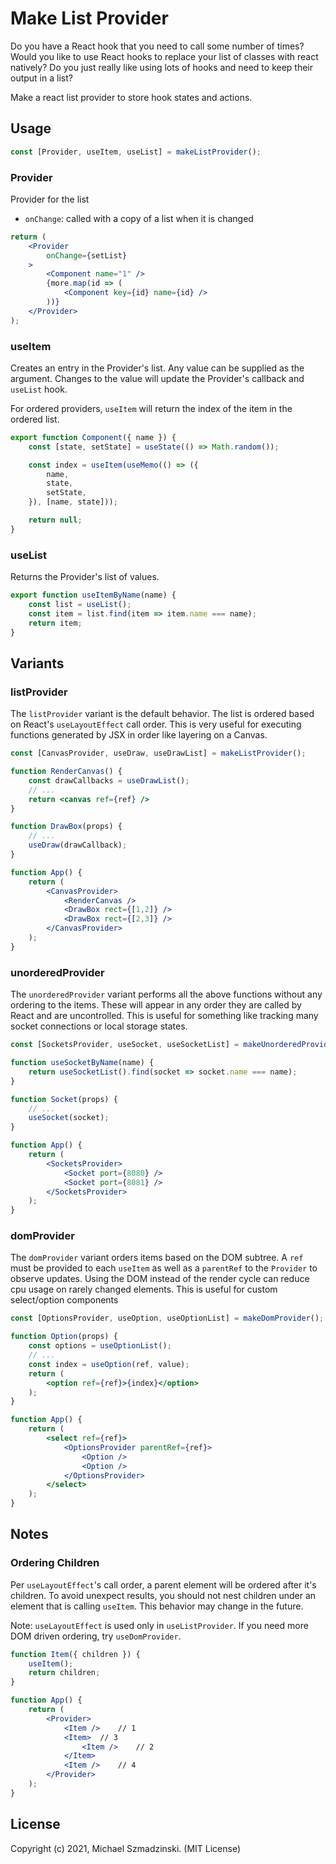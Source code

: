 # Make List Provider

Do you have a React hook that you need to call some number of times?
Would you like to use React hooks to replace your list of classes with react natively?
Do you just really like using lots of hooks and need to keep their output in a list?

Make a react list provider to store hook states and actions.

## Usage

```jsx
const [Provider, useItem, useList] = makeListProvider();
```

### Provider

Provider for the list

* `onChange`: called with a copy of a list when it is changed

```jsx
return (
	<Provider
		onChange={setList}
	>
		<Component name="1" />
		{more.map(id => (
			<Component key={id} name={id} />
		))}
	</Provider>
);
```

### useItem

Creates an entry in the Provider's list.
Any value can be supplied as the argument.
Changes to the value will update the Provider's callback and `useList` hook.

For ordered providers, `useItem` will return the index of the item in the ordered list.

```js
export function Component({ name }) {
	const [state, setState] = useState(() => Math.random());

	const index = useItem(useMemo(() => ({
		name,
		state,
		setState,
	}), [name, state]));

	return null;
}
```

### useList

Returns the Provider's list of values.

```js
export function useItemByName(name) {
	const list = useList();
	const item = list.find(item => item.name === name);
	return item;
}
```

## Variants

### listProvider

The `listProvider` variant is the default behavior.
The list is ordered based on React's `useLayoutEffect` call order.
This is very useful for executing functions generated by JSX in order like layering on a Canvas.

```jsx
const [CanvasProvider, useDraw, useDrawList] = makeListProvider();

function RenderCanvas() {
	const drawCallbacks = useDrawList();
	// ...
	return <canvas ref={ref} />
}

function DrawBox(props) {
	// ...
	useDraw(drawCallback);
}

function App() {
	return (
		<CanvasProvider>
			<RenderCanvas />
			<DrawBox rect={[1,2]} />
			<DrawBox rect={[2,3]} />
		</CanvasProvider>
	);
}
```

### unorderedProvider

The `unorderedProvider` variant performs all the above functions without any ordering to the items.
These will appear in any order they are called by React and are uncontrolled.
This is useful for something like tracking many socket connections or local storage states.

```jsx
const [SocketsProvider, useSocket, useSocketList] = makeUnorderedProvider();

function useSocketByName(name) {
	return useSocketList().find(socket => socket.name === name);
}

function Socket(props) {
	// ...
	useSocket(socket);
}

function App() {
	return (
		<SocketsProvider>
			<Socket port={8080} />
			<Socket port={8081} />
		</SocketsProvider>
	);
}
```

### domProvider

The `domProvider` variant orders items based on the DOM subtree.
A `ref` must be provided to each `useItem` as well as a `parentRef` to the `Provider` to observe updates.
Using the DOM instead of the render cycle can reduce cpu usage on rarely changed elements.
This is useful for custom select/option components

```jsx
const [OptionsProvider, useOption, useOptionList] = makeDomProvider();

function Option(props) {
	const options = useOptionList();
	// ...
	const index = useOption(ref, value);
	return (
		<option ref={ref}>{index}</option>
	);
}

function App() {
	return (
		<select ref={ref}>
			<OptionsProvider parentRef={ref}>
				<Option />
				<Option />
			</OptionsProvider>
		</select>
	);
}
```

## Notes

### Ordering Children

Per `useLayoutEffect`'s call order, a parent element will be ordered after it's children.
To avoid unexpect results, you should not nest children under an element that is calling `useItem`.
This behavior may change in the future.

Note: `useLayoutEffect` is used only in `useListProvider`.
If you need more DOM driven ordering, try `useDomProvider`.

```jsx
function Item({ children }) {
	useItem();
	return children;
}

function App() {
	return (
		<Provider>
			<Item />	// 1
			<Item>	// 3
				<Item />	// 2
			</Item>
			<Item />	// 4
		</Provider>
	);
}
```

## License

Copyright (c) 2021, Michael Szmadzinski. (MIT License)
